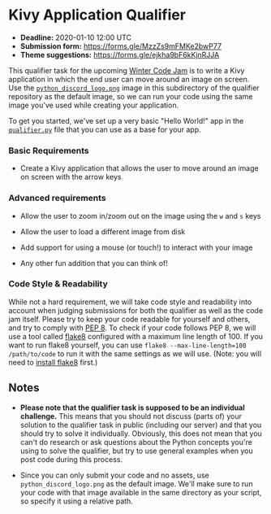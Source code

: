 # Kivy Application Qualifier

- **Deadline:** 2020-01-10 12:00 UTC
- **Submission form:** https://forms.gle/MzzZs9mFMKe2bwP77
- **Theme suggestions:** https://forms.gle/ejkha9bF6kKjnRJJA

This qualifier task for the upcoming [Winter Code Jam](https://pythondiscord.com/pages/code-jams/code-jam-6/) is to write a Kivy application in which the end user can move around an image on screen. Use the [`python_discord_logo.png`](python_discord_logo.png) image in this subdirectory of the qualifier repository as the default image, so we can run your code using the same image you've used while creating your application.

To get you started, we've set up a very basic "Hello World!" app in the [`qualifier.py`](qualifier.py) file that you can use as a base for your app.


### Basic Requirements

- Create a Kivy application that allows the user to move around an image on screen with the arrow keys

### Advanced requirements

- Allow the user to zoom in/zoom out on the image using the `w` and `s` keys

- Allow the user to load a different image from disk

- Add support for using a mouse (or touch!) to interact with your image

- Any other fun addition that you can think of!

### Code Style & Readability
While not a hard requirement, we will take code style and readability into account when judging submissions for both the qualifier as well as the code jam itself. Please try to keep your code readable for yourself and others, and try to comply with [PEP 8](https://www.python.org/dev/peps/pep-0008/). To check if your code follows PEP 8, we will use a tool called [flake8](http://flake8.pycqa.org/en/latest/) configured with a maximum line length of 100. If you want to run flake8 yourself, you can use `flake8 --max-line-length=100 /path/to/code` to run it with the same settings as we will use. (Note: you will need to [install flake8](http://flake8.pycqa.org/en/latest/index.html#installation) first.)

## Notes
- **Please note that the qualifier task is supposed to be an individual challenge.** This means that you should not discuss (parts of) your solution to the qualifier task in public (including our server) and that you should try to solve it individually. Obviously, this does not mean that you can't do research or ask questions about the Python concepts you're using to solve the qualifier, but try to use general examples when you post code during this process.

- Since you can only submit your code and no assets, use `python_discord_logo.png` as the default image. We'll make sure to run your code with that image available in the same directory as your script, so specify it using a relative path.
